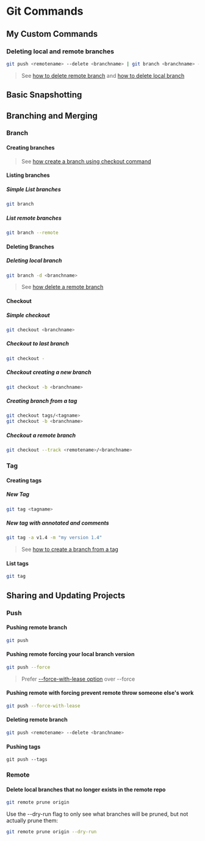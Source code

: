 # Git Commands

## My Custom Commands

### Deleting local and remote branches

```bash
git push <remotename> --delete <branchname> | git branch <branchname> -d
```

> See [how to delete remote branch](#deleting-remote-branch) and [how to delete local branch](#deleting-local-branch)

## Basic Snapshotting

## Branching and Merging

### Branch

#### Creating branches

> See [how create a branch using checkout command](#checkout-creating-a-new-branch)

#### Listing branches

##### Simple List branches
```bash
git branch
```
##### List remote branches
```bash
git branch --remote
```

#### Deleting Branches

##### Deleting local branch

```bash
git branch -d <branchname>
```

> See [how delete a remote branch](#deleting-remote-branch)

#### Checkout

##### Simple checkout

```bash
git checkout <branchname>
```

##### Checkout to last branch

```bash
git checkout -
```

##### Checkout creating a new branch

```bash
git checkout -b <branchname>
```

##### Creating branch from a tag
```bash
git checkout tags/<tagname>
git checkout -b <branchname>
```

##### Checkout a remote branch

```bash
git checkout --track <remotename>/<branchname>
```

### Tag

#### Creating tags

##### New Tag

```bash
git tag <tagname>
```
##### New tag with annotated and comments

```bash
git tag -a v1.4 -m "my version 1.4"
```

> See [how to create a branch from a tag](#creating-branch-from-a-tag)

#### List tags

```bash
git tag
```

## Sharing and Updating Projects

### Push 

#### Pushing remote branch

```bash
git push
```

#### Pushing remote forcing your local branch version

```bash
git push --force
```

> Prefer [--force-with-lease option](#pushing-remote-with-forcing-prevent-remote-throw-someone-elses-work) over --force

#### Pushing remote with forcing prevent remote throw someone else's work
```bash
git push --force-with-lease
```

#### Deleting remote branch

```bash
git push <remotename> --delete <branchname>
```

#### Pushing tags

```
git push --tags
```

### Remote

#### Delete local branches that no longer exists in the remote repo

```bash
git remote prune origin
```
Use the --dry-run flag to only see what branches will be pruned, but not actually prune them:

``` bash
git remote prune origin --dry-run
```

